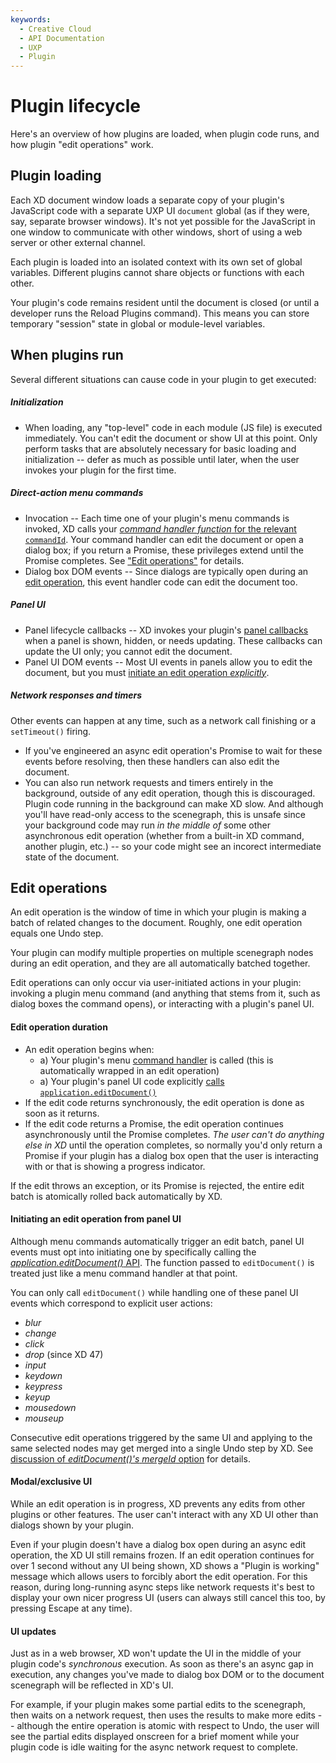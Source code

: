 ```yaml
---
keywords:
  - Creative Cloud
  - API Documentation
  - UXP
  - Plugin
---
```


# Plugin lifecycle

Here's an overview of how plugins are loaded, when plugin code runs, and how plugin "edit operations" work.

## Plugin loading

Each XD document window loads a separate copy of your plugin's JavaScript code with a separate UXP UI `document` global (as if they were, say, separate browser windows). It's not yet possible for the JavaScript in one window to communicate with other windows, short of using a web server or other external channel.

Each plugin is loaded into an isolated context with its own set of global variables. Different plugins cannot share objects or functions with each other.

Your plugin's code remains resident until the document is closed (or until a developer runs the Reload Plugins command). This means you can store temporary "session" state in global or module-level variables.

## When plugins run

Several different situations can cause code in your plugin to get executed:

##### Initialization

- When loading, any "top-level" code in each module (JS file) is executed immediately. You can't edit the document or show UI at this point. Only perform tasks that are absolutely necessary for basic loading and initialization -- defer as much as possible until later, when the user invokes your plugin for the first time.

##### Direct-action menu commands

- Invocation -- Each time one of your plugin's menu commands is invoked, XD calls your [_command handler function_ for the relevant `commandId`](/develop/plugin-development/plugin-structure/handlers/#command). Your command handler can edit the document or open a dialog box; if you return a Promise, these privileges extend until the Promise completes. See ["Edit operations"](#edit-operations) for details.
- Dialog box DOM events -- Since dialogs are typically open during an [edit operation](#edit-operations), this event handler code can edit the document too.

##### Panel UI

- Panel lifecycle callbacks -- XD invokes your plugin's [panel callbacks](/develop/plugin-development/plugin-structure/handlers/#panel) when a panel is shown, hidden, or needs updating. These callbacks can update the UI only; you cannot edit the document.
- Panel UI DOM events -- Most UI events in panels allow you to edit the document, but you must [initiate an edit operation _explicitly_](#initiating-an-edit-operation-from-panel-ui).

##### Network responses and timers

Other events can happen at any time, such as a network call finishing or a `setTimeout()` firing.

- If you've engineered an async edit operation's Promise to wait for these events before resolving, then these handlers can also edit the document.
- You can also run network requests and timers entirely in the background, outside of any edit operation, though this is discouraged. Plugin code running in the background can make XD slow. And although you'll have read-only access to the scenegraph, this is unsafe since your background code may run _in the middle of_ some other asynchronous edit operation (whether from a built-in XD command, another plugin, etc.) -- so your code might see an incorect intermediate state of the document.

<a name="edit-operations"></a>

## Edit operations

An edit operation is the window of time in which your plugin is making a batch of related changes to the document. Roughly, one edit operation equals one Undo step.

Your plugin can modify multiple properties on multiple scenegraph nodes during an edit operation, and they are all automatically batched together.

Edit operations can only occur via user-initiated actions in your plugin: invoking a plugin menu command (and anything that stems from it, such as dialog boxes the command opens), or interacting with a plugin's panel UI.

#### Edit operation duration

- An edit operation begins when:
  - a) Your plugin's menu [command handler](/develop/plugin-development/plugin-structure/handlers/#command) is called (this is automatically wrapped in an edit operation)
  - a) Your plugin's panel UI code explicitly [calls `application.editDocument()`](#initiating-an-edit-operation-from-panel-ui)
- If the edit code returns synchronously, the edit operation is done as soon as it returns.
- If the edit code returns a Promise, the edit operation continues asynchronously until the Promise completes. _The user can't do anything else in XD_ until the operation completes, so normally you'd only return a Promise if your plugin has a dialog box open that the user is interacting with or that is showing a progress indicator.

If the edit throws an exception, or its Promise is rejected, the entire edit batch is atomically rolled back automatically by XD.

#### Initiating an edit operation from panel UI

Although menu commands automatically trigger an edit batch, panel UI events must opt into initiating one by specifically calling the [_application.editDocument()_ API](/develop/reference/application/#editdocument). The function passed to `editDocument()` is treated just like a menu command handler at that point.

You can only call `editDocument()` while handling one of these panel UI events which correspond to explicit user actions:
* _blur_
* _change_
* _click_
* _drop_ (since XD 47)
* _input_
* _keydown_
* _keypress_
* _keyup_
* _mousedown_
* _mouseup_

Consecutive edit operations triggered by the same UI and applying to the same selected nodes may get merged into a single Undo step by XD. See [discussion of _editDocument()'s_ _mergeId_ option](/develop/reference/application/#editdocument) for details.

#### Modal/exclusive UI

While an edit operation is in progress, XD prevents any edits from other plugins or other features. The user can't interact with any XD UI other than dialogs shown by your plugin.

Even if your plugin doesn't have a dialog box open during an async edit operation, the XD UI still remains frozen. If an edit operation continues for over 1 second without any UI being shown, XD shows a "Plugin is working" message which allows users to forcibly abort the edit operation. For this reason, during long-running async steps like network requests it's best to display your own nicer progress UI (users can always still cancel this too, by pressing Escape at any time).

#### UI updates

Just as in a web browser, XD won't update the UI in the middle of your plugin code's _synchronous_ execution. As soon as there's an async gap in execution, any changes you've made to dialog box DOM or to the document scenegraph will be reflected in XD's UI.

For example, if your plugin makes some partial edits to the scenegraph, then waits on a network request, then uses the results to make more edits -- although the entire operation is atomic with respect to Undo, the user will see the partial edits displayed onscreen for a brief moment while your plugin code is idle waiting for the async network request to complete.
